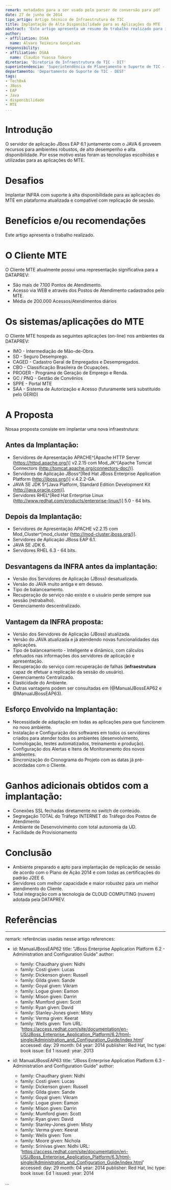 ```yaml
---
remark: metadados para a ser usado pelo parser de conversão para pdf
date: 27 de junho de 2014
tipo_artigo: Artigo técnico de Infraestrutura de TIC
title: Implantação de Alta Disponibilidade para as Aplicações do MTE
abstract: 'Este artigo apresenta um resumo do trabalho realizado para implantar o ambiente de alta disponibilidade para as aplicações do MTE, utilizando JBoss EAP 6.1 e JAVA 6.'
author:
- affiliation: DSAA
  name: Álvaro Teixeira Gonçalves
responsibility:
- affiliation: DSAA
  name: Claudio Yuassa Tokoro
diretoria: 'Diretoria de Infraestrutura de TIC - DIT'
superintendencia: 'Superintendência de Planejamento e Suporte de TIC - SUPS'
departamento: 'Departamento de Suporte de TIC - DEST'
tags:
- Tech0xA
- JBoss
- EAP
- Java
- disponibilidade
- MTE
...
```


Introdução
==========

O servidor de aplicação JBoss EAP 6.1 juntamente com o JAVA 6 proveem recursos para ambientes robustos, de alto desempenho e alta disponibilidade. Por esse motivo estas foram as tecnologias escolhidas e utilizadas para as aplicações do MTE.

Desafios
========

Implantar INFRA com suporte à alta disponibilidade para as aplicações do MTE em plataforma atualizada e compatível com replicação de sessão.

Benefícios e/ou recomendações
=============================

Este artigo apresenta o trabalho realizado.

O Cliente MTE
=============

O Cliente MTE atualmente possui uma representação significativa para a DATAPREV:
- São mais de 7.100 Pontos de Atendimento.
- Acesso via WEB e através dos Postos de Atendimento cadastrados pelo MTE. 
- Média de 200.000 Acessos/Atendimentos diários

Os sistemas/aplicações do MTE
=============================

O Cliente MTE hospeda as seguintes aplicações (on-line) nos ambientes da DATAPREV:
- IMO - Intermediação de Mão-de-Obra.
- SD - Seguro Desemprego.
- CAGED - Cadastro Geral de Empregados e Desempregados.
- CBO - Classificação Brasileira de Ocupações.
- PROGER - Programa de Geração de Emprego e Renda.
- GC / PNQ - Gestão de Convênios
- SPPE - Portal MTE
- SAA - Sistema de Autorização e Acesso (futuramente será substituído pelo GERID)

A Proposta
==========
 
Nosaa proposta consiste em implantar uma nova infraestrutura:

Antes da Implantação:
---------------------

- Servidores de Apresentação APACHE^[Apache HTTP Server (<https://httpd.apache.org/>)] v2.2.15 com Mod_JK^[Apache Tomcat Connectors (http://tomcat.apache.org/connectors-doc/)].
- Servidores de Aplicação JBoss^[Red Hat JBoss Enterprise Application Platform (<http://jboss.org/>)] v.4.2.2-GA. 
- JAVA SE JDK 5^[Java Platform, Standard Edition Development Kit (<http://java.oracle.com>)].
- Servidores RHEL^[Red Hat Enterprise Linux (<http://www.redhat.com/products/enterprise-linux/>)] 5.0 - 64 bits.

Depois da Implantação:
----------------------

- Servidores de Apresentação APACHE v2.2.15 com Mod_Cluster^[mod_cluster (<http://mod-cluster.jboss.org/>)].
- Servidores de Aplicação JBoss EAP 6.1. 
- JAVA SE JDK 6.
- Servidores RHEL 6.3 - 64 bits.

Desvantagens da INFRA antes da implantação:
-------------------------------------------

- Versão dos Servidores de Aplicação (JBoss) desatualizada.
- Versão do JAVA muito antiga e em desuso.
- Tipo de balanceamento.
- Recuperação do serviço não existe e o usuário perde sempre sua sessão (retrabalho).
- Gerenciamento descentralizado.

Vantagem da INFRA proposta:
---------------------------

- Versão dos Servidores de Aplicação (JBoss) atualizada.
- Versão do JAVA atualizada e já atendendo novas funcionalidades das aplicações.
- Tipo de balanceamento - Inteligente e dinâmico, com cálculos efetuados nas informações dos servidores de aplicação e apresentação.
- Recuperação do serviço com recuperação de falhas (**infraestrutura** capaz de efetuar a replicação da sessão do usuário).
- Gerenciamento Centralizado.
- Elasticidade do Ambiente.
- Outras vantagens podem ser consultadas em 
 (@ManualJBossEAP62 e @ManualJBossEAP63).

Esforço Envolvido na Implantação:
---------------------------------

- Necessidade de adaptação em todas as aplicações para que funcionem no novo ambiente.
- Instalação e Configuração dos softwares em todos os servidores criados para atender todos os ambientes (desenvolvimento, homologação, testes automatizados, treinamento e produção).
- Configuração dos Alertas e Itens de Monitoramento dos novos ambientes.
- Sincronização do Cronograma do Projeto com as datas já pré-acordadas com o Cliente.

Ganhos adicionais obtidos com a implantação:
============================================

- Conexões SSL fechadas diretamente no switch de conteúdo.
- Segregação TOTAL do Tráfego INTERNET do Tráfego dos Postos de Atendimento
- Ambiente de Desenvolvimento com total autonomia da UD.
- Facilidade de Provisionamento

Conclusão
=========

- Ambiente preparado e apto para implantação de replicação de sessão de acordo com o Plano de Ação 2014 e com todas as certificações do padrão J2EE 6.
- Servidores com melhor capacidade e maior robustez para um melhor atendimento do Cliente.
- Total integração com a tecnologia de CLOUD COMPUTING (nuvem) adotada pela DATAPREV.

Referências
===========

---
remark: referências usadas nesse artigo
references:
- id: ManualJBossEAP62
  title: "JBoss Enterprise Application Platform 6.2 - Administration and Configuration Guide"
  author:
  - family: Chaudhary
    given: Nidhi
  - family: Costi 
    given: Lucas
  - family: Dickenson
    given: Russell
  - family: Gilda
    given: Sande
  - family: Goyal
    given: Vikram
  - family: Logue
    given: Eamon
  - family: Mison
    given: Darrin
  - family: Mumford
    given: Scott
  - family: Ryan
    given: David
  - family: Stanley-Jones
    given: Misty
  - family: Verma
    given: Keerat
  - family: Wells
    given: Tom
  URL: 'https://access.redhat.com/site/documentation/en-US/JBoss_Enterprise_Application_Platform/6.2/html-single/Administration_and_Configuration_Guide/index.html'
  accessed:
    day: 29
    month: 04
    year: 2014
  publisher: Red Hat, Inc
  type: book
  issue: Ed 1
  issued:
    year: 2013

- id: ManualJBossEAP63
  title: "JBoss Enterprise Application Platform 6.3 - Administration and Configuration Guide"
  author:
  - family: Chaudhary
    given: Nidhi
  - family: Costi 
    given: Lucas
  - family: Dickenson
    given: Russell
  - family: Gilda
    given: Sande
  - family: Goyal
    given: Vikram
  - family: Logue
    given: Eamon
  - family: Mison
    given: Darrin
  - family: Mumford
    given: Scott
  - family: Ryan
    given: David
  - family: Stanley-Jones
    given: Misty
  - family: Verma
    given: Keerat
  - family: Wells
    given: Tom
  - family: Moore
    given: Nichola
  - family: Srinivas
    given: Nidhi
  URL: 'https://access.redhat.com/site/documentation/en-US/JBoss_Enterprise_Application_Platform/6.3/html-single/Administration_and_Configuration_Guide/index.html'
  accessed:
    day: 29
    month: 04
    year: 2014
  publisher: Red Hat, Inc
  type: book
  issue: Ed 1
  issued:
    year: 2014

...